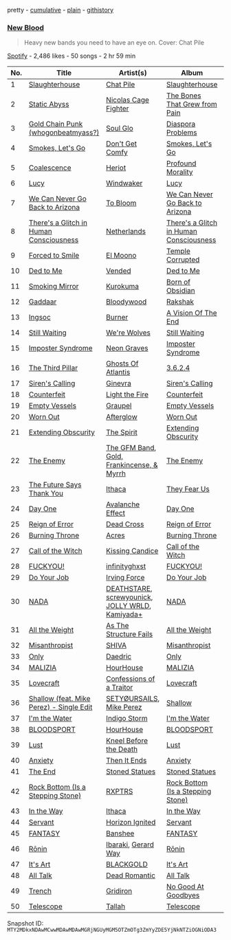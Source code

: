 pretty - [cumulative](/playlists/cumulative/37i9dQZF1DXdiUbJTV2anj.md) - [plain](/playlists/plain/37i9dQZF1DXdiUbJTV2anj) - [githistory](https://github.githistory.xyz/mackorone/spotify-playlist-archive/blob/main/playlists/plain/37i9dQZF1DXdiUbJTV2anj)

### [New Blood](https://open.spotify.com/playlist/37i9dQZF1DXdiUbJTV2anj)

> Heavy new bands you need to have an eye on\. Cover: Chat Pile

[Spotify](https://open.spotify.com/user/spotify) - 2,486 likes - 50 songs - 2 hr 59 min

| No. | Title | Artist(s) | Album | Length |
|---|---|---|---|---|
| 1 | [Slaughterhouse](https://open.spotify.com/track/6TbRUyqguhyHq4ZuM4Azf1) | [Chat Pile](https://open.spotify.com/artist/4yRSUmhuSJ3KcIMljdh4fH) | [Slaughterhouse](https://open.spotify.com/album/2hjoCyFS7hbm8DhUPuFBeL) | 4:12 |
| 2 | [Static Abyss](https://open.spotify.com/track/7uovzMDpYCrhVd9EtXWDHQ) | [Nicolas Cage Fighter](https://open.spotify.com/artist/4JkTiXry8oQXwcOmEdqAPl) | [The Bones That Grew from Pain](https://open.spotify.com/album/7GzN1P1QFtMNIp3p6ZQEFe) | 3:47 |
| 3 | [Gold Chain Punk \(whogonbeatmyass?\)](https://open.spotify.com/track/3tkftcdXeI7mSLY2hO19aR) | [Soul Glo](https://open.spotify.com/artist/0mWrp0C4ShdOjs7P29Gzan) | [Diaspora Problems](https://open.spotify.com/album/2ZYhM0LXHZ38te98EizcQW) | 3:47 |
| 4 | [Smokes, Let's Go](https://open.spotify.com/track/0nCjt3hXKjGFbsqUDtMPOR) | [Don't Get Comfy](https://open.spotify.com/artist/5EE1DDFDPJTVYnJdLUXtfE) | [Smokes, Let's Go](https://open.spotify.com/album/6kv22qz0FjQJTRpbo0vADA) | 3:25 |
| 5 | [Coalescence](https://open.spotify.com/track/56s2fd2wlu2jt5hP1kopEl) | [Heriot](https://open.spotify.com/artist/49O77SKrEk1b9sNjhI0kM4) | [Profound Morality](https://open.spotify.com/album/5LDm7EQU04NgEHiLF2beaB) | 3:13 |
| 6 | [Lucy](https://open.spotify.com/track/1tHk8blCzRJQKQd10K6i8I) | [Windwaker](https://open.spotify.com/artist/46le9d4IkW3C6zTxhkuxIS) | [Lucy](https://open.spotify.com/album/78Aw9KMCkXDEOwogJ6h5lE) | 3:36 |
| 7 | [We Can Never Go Back to Arizona](https://open.spotify.com/track/5dr7QhlY2wPGYvVCcKN58K) | [To Bloom](https://open.spotify.com/artist/2rNqQ0mRpXnJGqwRHh12DL) | [We Can Never Go Back to Arizona](https://open.spotify.com/album/0ES4Wdnw4p3ceYFDDCYpBE) | 5:20 |
| 8 | [There's a Glitch in Human Consciousness](https://open.spotify.com/track/11dR6vXFCoZsTXD2uH6YlG) | [Netherlands](https://open.spotify.com/artist/1WUAsFAAm9aQttDw4M7seC) | [There's a Glitch in Human Consciousness](https://open.spotify.com/album/1I0Z5NYHR4AYENHiQPJATM) | 3:44 |
| 9 | [Forced to Smile](https://open.spotify.com/track/6ugI9vdvlPnYqlDu6uhTdT) | [El Moono](https://open.spotify.com/artist/6JnVIkM76FVcDo5RXEwXTS) | [Temple Corrupted](https://open.spotify.com/album/1H7XITXYXGXytAUlXolo2P) | 3:58 |
| 10 | [Ded to Me](https://open.spotify.com/track/0WATUz2EzNC0NT8w4D3HE7) | [Vended](https://open.spotify.com/artist/17pZeX1Vy9hugVufmKFbCQ) | [Ded to Me](https://open.spotify.com/album/1XyQDiFCupKpn5E9yAtlRL) | 3:44 |
| 11 | [Smoking Mirror](https://open.spotify.com/track/1w2Fs2kq0BY96Ql2jrGumv) | [Kurokuma](https://open.spotify.com/artist/6XtVoVBGIKGHCyfA95QoUQ) | [Born of Obsidian](https://open.spotify.com/album/1SC6DXzW8fov9cVYfPrVhx) | 8:24 |
| 12 | [Gaddaar](https://open.spotify.com/track/3Kj2M9gRU1Lwf5eiNjBtBp) | [Bloodywood](https://open.spotify.com/artist/4HFpzehKjow2WqU4EJ6Wy9) | [Rakshak](https://open.spotify.com/album/24gOuJnIeGxz0eBrmgid2Q) | 4:44 |
| 13 | [Ingsoc](https://open.spotify.com/track/3wXtzHfLRfz3fFkveuboPf) | [Burner](https://open.spotify.com/artist/7Amw4gNz7nLq7140PFhtuk) | [A Vision Of The End](https://open.spotify.com/album/1jRJTS1dobAT283CzlHHjh) | 3:14 |
| 14 | [Still Waiting](https://open.spotify.com/track/5L6GZ6mFm4q0ZM4hhE8JJt) | [We're Wolves](https://open.spotify.com/artist/73hZY77xQYtJsTrslIzy7v) | [Still Waiting](https://open.spotify.com/album/7MnKb71wfwCK6QNVQdefI9) | 2:40 |
| 15 | [Imposter Syndrome](https://open.spotify.com/track/36fPtq8jWJtNKsYC71Hmjz) | [Neon Graves](https://open.spotify.com/artist/0p3c6u5PBPVsrl2UhZexDx) | [Imposter Syndrome](https://open.spotify.com/album/5aWPk94JZoe4ALrAmczFVg) | 2:01 |
| 16 | [The Third Pillar](https://open.spotify.com/track/0hLMMjNkhEPUTelmWDtqLg) | [Ghosts Of Atlantis](https://open.spotify.com/artist/7vQmrGUUZlbNkjecfGuo61) | [3.6.2.4](https://open.spotify.com/album/5O6RXs6VeaXphvvrRi7hHH) | 5:05 |
| 17 | [Siren's Calling](https://open.spotify.com/track/2Rid5rm3i8pAMWbMFTqFRT) | [Ginevra](https://open.spotify.com/artist/70jOf411lOeFa5k14DufSh) | [Siren's Calling](https://open.spotify.com/album/7BNlbfyuIkCpszLCo1exvi) | 3:40 |
| 18 | [Counterfeit](https://open.spotify.com/track/5o04G6JWxQAQGW572GHTNP) | [Light the Fire](https://open.spotify.com/artist/6owzEX6EkLOvsZ66rcDk89) | [Counterfeit](https://open.spotify.com/album/5dkKMssRd8njxBgTQZkYRp) | 3:03 |
| 19 | [Empty Vessels](https://open.spotify.com/track/0uAFXFjrVi3Bd1LDDMl4vI) | [Graupel](https://open.spotify.com/artist/7vIC7DWLeeIk5kHTZosmg6) | [Empty Vessels](https://open.spotify.com/album/1Lz5DqGT3XU3Zlyp80T4pJ) | 2:40 |
| 20 | [Worn Out](https://open.spotify.com/track/1dErvWB1kTwYQuSvYn8zrs) | [Afterglow](https://open.spotify.com/artist/1HzcKPVciRAscPssWBFgGA) | [Worn Out](https://open.spotify.com/album/51RgDcqScUNM0tnJyYPU0D) | 3:35 |
| 21 | [Extending Obscurity](https://open.spotify.com/track/5DpmC9LG2152tAodIgFFRK) | [The Spirit](https://open.spotify.com/artist/1KLoISkEyIEt9Q6xMB83Ah) | [Extending Obscurity](https://open.spotify.com/album/2fbegWCx4Evi0U8OWLDkb0) | 3:54 |
| 22 | [The Enemy](https://open.spotify.com/track/3mgF9Ku2ufETtnLpCRwyET) | [The GFM Band](https://open.spotify.com/artist/1G2MgpunAePYtc83tCxZYK), [Gold, Frankincense, & Myrrh](https://open.spotify.com/artist/2NzvxoOoIshAvoQ2wYbZhj) | [The Enemy](https://open.spotify.com/album/4SQrKvM6xrxbvGRd33bGty) | 4:21 |
| 23 | [The Future Says Thank You](https://open.spotify.com/track/0ZJ2BP0U1H8uhy0LnYDXjk) | [Ithaca](https://open.spotify.com/artist/7HIvrtPrTTxXrBeJkiRj8x) | [They Fear Us](https://open.spotify.com/album/6RHap8m4NlsvCq2v2fPvCP) | 3:38 |
| 24 | [Day One](https://open.spotify.com/track/0hG8zv8V3CAIx8Hud0c46z) | [Avalanche Effect](https://open.spotify.com/artist/1lhzMZn54qAGcj8hdoMCCb) | [Day One](https://open.spotify.com/album/0R0odwfRh10a2dWPwVGUHI) | 4:32 |
| 25 | [Reign of Error](https://open.spotify.com/track/6NLD3NrIUFALVqIK5VZgP6) | [Dead Cross](https://open.spotify.com/artist/5o7MNRaQrt87SwYWxHEZvN) | [Reign of Error](https://open.spotify.com/album/4xaUhkUdiuUKb4aqIZPSOd) | 1:45 |
| 26 | [Burning Throne](https://open.spotify.com/track/1GfayPeLaA9SNRp5kGG5b6) | [Acres](https://open.spotify.com/artist/3y43zXffnLmhyQD1K4QCmD) | [Burning Throne](https://open.spotify.com/album/7banxw62PIcV3P4My3qr3k) | 3:27 |
| 27 | [Call of the Witch](https://open.spotify.com/track/5THPCPokg7K1oN9VkT10nl) | [Kissing Candice](https://open.spotify.com/artist/2yt3OhRpNY6eVWDoJUlwjS) | [Call of the Witch](https://open.spotify.com/album/10FJOcVWSolAkejeUxpPSA) | 1:14 |
| 28 | [FUCKYOU!](https://open.spotify.com/track/6BtDU1nkjCcc1Ko8ADERxM) | [infinityghxst](https://open.spotify.com/artist/4ApE9Yxa0DapeSgil3EevH) | [FUCKYOU!](https://open.spotify.com/album/4Vdf6QbH9pCruj1FEfE7rc) | 1:17 |
| 29 | [Do Your Job](https://open.spotify.com/track/3Qsf4DkfX8efJvJgGQ9Fhn) | [Irving Force](https://open.spotify.com/artist/1Hse4lep7I9RUgQ3Ro1NgX) | [Do Your Job](https://open.spotify.com/album/7LewPgcqn5DwaYzHfbnuhn) | 1:56 |
| 30 | [NADA](https://open.spotify.com/track/3Hci2iLarYEtZxuQBfIgyZ) | [DEATHSTARE](https://open.spotify.com/artist/1Dr4YjNKFhztnwAIG5iPzC), [screwyounick](https://open.spotify.com/artist/6uUXtzAE4Rm9nuLTdh9YxK), [JOLLY WRLD](https://open.spotify.com/artist/6iQQaCotqs1waJnO44rGt4), [Kamiyada+](https://open.spotify.com/artist/7cB6KjTm98hhNE9eeyhcnF) | [NADA](https://open.spotify.com/album/3YRtscvxhy9ypjoZ1i4U2s) | 2:17 |
| 31 | [All the Weight](https://open.spotify.com/track/1J8w2cPF7NAcD2QKtoWh0U) | [As The Structure Fails](https://open.spotify.com/artist/12A5ksM0yYvX6ULrJmIvQN) | [All the Weight](https://open.spotify.com/album/3NmSRgQxnl33x8sOkfICLD) | 4:03 |
| 32 | [Misanthropist](https://open.spotify.com/track/0SK1Z1ewBm4jpfOJWTisIt) | [SHIVA](https://open.spotify.com/artist/1yO2jcxDN0jGO6aaSGvYSj) | [Misanthropist](https://open.spotify.com/album/0oBeYD4S7Uqr6qHxup53BB) | 3:46 |
| 33 | [Only](https://open.spotify.com/track/5N6h0dmnyZrrTf4sn6khPQ) | [Daedric](https://open.spotify.com/artist/7bPZIHM9End5CqPcCrOqBf) | [Only](https://open.spotify.com/album/7p2FtJJE5VQR7jJxCQCCZr) | 3:00 |
| 34 | [MALIZIA](https://open.spotify.com/track/1jFosWcZ0SQbvdUhKOS14S) | [HourHouse](https://open.spotify.com/artist/2gTGDMyJT449yCPyYSzQ4E) | [MALIZIA](https://open.spotify.com/album/7rtrTAtDq8S4vlxL2FpQdv) | 2:46 |
| 35 | [Lovecraft](https://open.spotify.com/track/4qkm2L5ytrdyWZSSTCV8x5) | [Confessions of a Traitor](https://open.spotify.com/artist/3XxTiLhFGMsWvVfpZ7KlF9) | [Lovecraft](https://open.spotify.com/album/7JZIeHDXrDEUOwBBTpOZdC) | 3:43 |
| 36 | [Shallow \(feat\. Mike Perez\) \- Single Edit](https://open.spotify.com/track/1yH6xfN3nET67Ryux09k5s) | [SETYØURSAILS](https://open.spotify.com/artist/01AynfThIqLCNevTuPSoYk), [Mike Perez](https://open.spotify.com/artist/5PCYLbDOlfd0EyAWOp7umQ) | [Shallow](https://open.spotify.com/album/61WbhTzQSPw5CruJreLXQQ) | 3:25 |
| 37 | [I'm the Water](https://open.spotify.com/track/19LZ0uat4YWx0EE9ezlOE9) | [Indigo Storm](https://open.spotify.com/artist/0jwtY9QnEopkK4nI9McYDk) | [I'm the Water](https://open.spotify.com/album/6IQJUqVhJX9Bb30tjCu4L7) | 3:47 |
| 38 | [BLOODSPORT](https://open.spotify.com/track/2k6EEOtVrrBa9lsvfruAVt) | [HourHouse](https://open.spotify.com/artist/2gTGDMyJT449yCPyYSzQ4E) | [BLOODSPORT](https://open.spotify.com/album/0cP5GufwnEygN3ROzwXgVt) | 2:54 |
| 39 | [Lust](https://open.spotify.com/track/0g9rKVt9lXwne5bhy0ptbU) | [Kneel Before the Death](https://open.spotify.com/artist/3Gd8aErwIatbB6fw735SNK) | [Lust](https://open.spotify.com/album/1BVCpyEynUaxaLYtsdOaYt) | 3:41 |
| 40 | [Anxiety](https://open.spotify.com/track/7sBDYK0rlUxrTSQq4tnVLJ) | [Then It Ends](https://open.spotify.com/artist/5TiYxejPE7S8iWdWtjqyQQ) | [Anxiety](https://open.spotify.com/album/75ytZn0fccZEIZP7dY4csy) | 3:55 |
| 41 | [The End](https://open.spotify.com/track/09STcjQLFcCE7TzjBmIXML) | [Stoned Statues](https://open.spotify.com/artist/4T3zk8OMwpondwavcnTZeQ) | [Stoned Statues](https://open.spotify.com/album/0NpgStIxQiQV5TmEmu7UJK) | 3:45 |
| 42 | [Rock Bottom \(Is a Stepping Stone\)](https://open.spotify.com/track/6Evx0j5rPXT2QDihyAYBvZ) | [RXPTRS](https://open.spotify.com/artist/6wZR4nBBIVGgEzBBtkzkJ8) | [Rock Bottom \(Is a Stepping Stone\)](https://open.spotify.com/album/6kE2Vk9b5omyj9nfDbXgFf) | 3:49 |
| 43 | [In the Way](https://open.spotify.com/track/4EixKLBcPtkqDGk2Z3zUAv) | [Ithaca](https://open.spotify.com/artist/7HIvrtPrTTxXrBeJkiRj8x) | [In the Way](https://open.spotify.com/album/0OQPHI8H2ET6FkX69ioanM) | 3:22 |
| 44 | [Servant](https://open.spotify.com/track/3FG2lpxvJulguHUn7G5f2V) | [Horizon Ignited](https://open.spotify.com/artist/6ckq60ZYOQgb3qpcBIWt1E) | [Servant](https://open.spotify.com/album/6DgCalvMdxS4cGDMLxXRAt) | 3:00 |
| 45 | [FANTASY](https://open.spotify.com/track/7AWdmCY0VJ2EB40OFQlJyN) | [Banshee](https://open.spotify.com/artist/0DG7J8Q9Alnt65HJv6owzf) | [FANTASY](https://open.spotify.com/album/37QrhJ98DzJnbc9FKdffBn) | 2:10 |
| 46 | [Rōnin](https://open.spotify.com/track/11ArWSwCKdG9P0ZAzDlS2G) | [Ibaraki](https://open.spotify.com/artist/2KfAvhpbfc8YkLBj6w3hfU), [Gerard Way](https://open.spotify.com/artist/4YZ5ECfbM2xSTSQTJGBbO5) | [Rōnin](https://open.spotify.com/album/6QxmiqZTHh35bUPiYtgXgc) | 9:13 |
| 47 | [It's Art](https://open.spotify.com/track/4dGunaOmjXIIVbcB3c4RW6) | [BLACKGOLD](https://open.spotify.com/artist/3IWxZuMgQKWrNn1S20D1qa) | [It's Art](https://open.spotify.com/album/3HB1H5mkWhIVBA4E5PBGgV) | 2:58 |
| 48 | [All Talk](https://open.spotify.com/track/3q7M84onWH32v6oP4oOlP6) | [Dead Romantic](https://open.spotify.com/artist/4jv8lGnnLKnExlPh88e48A) | [All Talk](https://open.spotify.com/album/75NUEwsH1kdH33kVeBoCeo) | 2:55 |
| 49 | [Trench](https://open.spotify.com/track/3AGnINkl4SvfDoXIDfnR2f) | [Gridiron](https://open.spotify.com/artist/2eIUyCr530XyFHd358dxYZ) | [No Good At Goodbyes](https://open.spotify.com/album/5XfEUtLHyx1mcHQ9bwWLZN) | 2:36 |
| 50 | [Telescope](https://open.spotify.com/track/0EY7Er3cOHyLZplxeODrcs) | [Tallah](https://open.spotify.com/artist/6Idb4IHX4Mf8IlB6sXcsdf) | [Telescope](https://open.spotify.com/album/5G4YhsTHSNpLSAutMvL80X) | 4:09 |

Snapshot ID: `MTY2MDkxNDAwMCwwMDAwMDAwMGRjNGUyMGM5OTZmOTg3ZmYyZDE5YjNkNTZiOGNiODA3`
